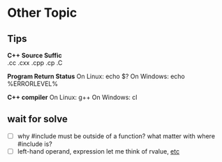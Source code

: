 # Other Topic

## Tips
__C++ Source Suffic__  
.cc .cxx .cpp .cp .C

__Program Return Status__
On Linux: echo $?
On Windows: echo %ERRORLEVEL%

__C++ compiler__
On Linux: g++
On Windows: cl

## wait for solve

- [ ] why #include must be outside of a function? what matter with where #include is?
- [ ] left-hand operand, expression let me think of rvalue, [etc](https://docs.microsoft.com/en-us/cpp/cpp/lvalues-and-rvalues-visual-cpp?view=msvc-160)